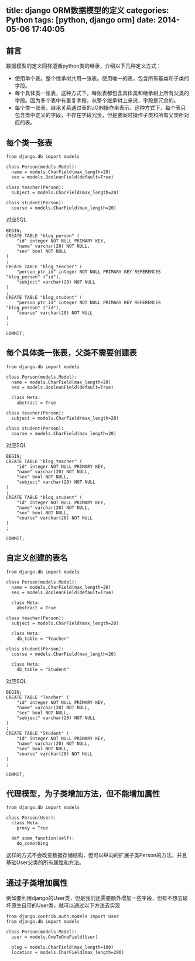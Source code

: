 title: django ORM数据模型的定义
categories: Python
tags: [python, django orm]
date: 2014-05-06 17:40:05
---
## 前言
数据模型的定义同样遵循python类的继承，介绍以下几种定义方式：
* 使用单个表。整个继承树共用一张表。使用唯一的表，包含所有基类和子类的字段。
* 每个具体类一张表，这种方式下，每张表都包含具体类和继承树上所有父类的字段。因为多个表中有重复字段，从整个继承树上来说，字段是冗余的。
* 每个类一张表，继承关系通过表的JOIN操作来表示。这种方式下，每个表只包含类中定义的字段，不存在字段冗余，但是要同时操作子类和所有父类所对应的表。<!--more-->

## 每个类一张表
```
from django.db import models

class Person(models.Model):
  name = models.CharField(max_length=20)
  sex = models.BooleanField(default=True)

class teacher(Person):
  subject = models.CharField(max_length=20)

class student(Person):
  course = models.CharField(max_length=20)
```
对应SQL
```
BEGIN;
CREATE TABLE "blog_person" (
    "id" integer NOT NULL PRIMARY KEY,
    "name" varchar(20) NOT NULL,
    "sex" bool NOT NULL
)
;
CREATE TABLE "blog_teacher" (
    "person_ptr_id" integer NOT NULL PRIMARY KEY REFERENCES "blog_person" ("id"),
    "subject" varchar(20) NOT NULL
)
;
CREATE TABLE "blog_student" (
    "person_ptr_id" integer NOT NULL PRIMARY KEY REFERENCES "blog_person" ("id"),
    "course" varchar(20) NOT NULL
)
;

COMMIT;
```
## 每个具体类一张表，父类不需要创建表
```
from django.db import models

class Person(models.Model):
  name = models.CharField(max_length=20)
  sex = models.BooleanField(default=True)

  class Meta:
    abstract = True

class teacher(Person):
  subject = models.CharField(max_length=20)

class student(Person):
  course = models.CharField(max_length=20)
```
对应SQL
```
BEGIN;
CREATE TABLE "blog_teacher" (
    "id" integer NOT NULL PRIMARY KEY,
    "name" varchar(20) NOT NULL,
    "sex" bool NOT NULL,
    "subject" varchar(20) NOT NULL
)
;
CREATE TABLE "blog_student" (
    "id" integer NOT NULL PRIMARY KEY,
    "name" varchar(20) NOT NULL,
    "sex" bool NOT NULL,
    "course" varchar(20) NOT NULL
)
;

COMMIT;
```
## 自定义创建的表名
```
from django.db import models

class Person(models.Model):
  name = models.CharField(max_length=20)
  sex = models.BooleanField(default=True)

  class Meta:
    abstract = True

class teacher(Person):
  subject = models.CharField(max_length=20)

  class Meta:
    db_table = "Teacher"

class student(Person):
  course = models.CharField(max_length=20)

  class Meta:
    db_table = "Student"
```
对应SQL
```
BEGIN;
CREATE TABLE "Teacher" (
    "id" integer NOT NULL PRIMARY KEY,
    "name" varchar(20) NOT NULL,
    "sex" bool NOT NULL,
    "subject" varchar(20) NOT NULL
)
;
CREATE TABLE "Student" (
    "id" integer NOT NULL PRIMARY KEY,
    "name" varchar(20) NOT NULL,
    "sex" bool NOT NULL,
    "course" varchar(20) NOT NULL
)
;

COMMIT;
```
## 代理模型，为子类增加方法，但不能增加属性
```
from django.db import models

class Person(User):
  class Meta:
    proxy = True

  def some_function(self):
    do_something
```
这样的方式不会改变数据存储结构，但可以纵向的扩展子类Person的方法，并且基础User父类的所有属性和方法。
## 通过子类增加属性
例如要利用django的User类，但是我们还需要额外增加一些字段，但有不想去破坏原生自带的User类，就可以通过以下方法去实现

```
from django.contrib.auth.models import User
from django.db import models

class Person(models.Model):
  user = models.OneToOneField(User)

  blog = models.CharField(max_length=100)
  location = models.CharField(max_length=200)
```




</br>